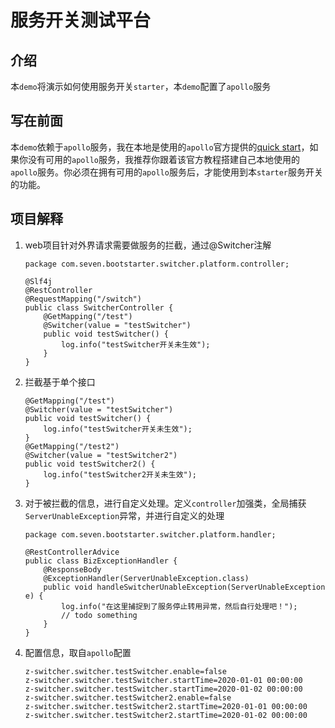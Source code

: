 # 服务开关测试平台

## 介绍

本`demo`将演示如何使用服务开关`starter`，本`demo`配置了`apollo`服务

## 写在前面

本`demo`依赖于`apollo`服务，我在本地是使用的`apollo`官方提供的[quick start](https://github.com/ctripcorp/apollo/wiki/Quick-Start)，如果你没有可用的`apollo`服务，我推荐你跟着该官方教程搭建自己本地使用的`apollo`服务。你必须在拥有可用的`apollo`服务后，才能使用到本`starter`服务开关的功能。

## 项目解释

1. web项目针对外界请求需要做服务的拦截，通过@Switcher注解

   ```
   package com.seven.bootstarter.switcher.platform.controller;
   
   @Slf4j
   @RestController
   @RequestMapping("/switch")
   public class SwitcherController {
       @GetMapping("/test")
       @Switcher(value = "testSwitcher")
       public void testSwitcher() {
           log.info("testSwitcher开关未生效");
       }
   }
   ```

2. 拦截基于单个接口

   ```
   @GetMapping("/test")
   @Switcher(value = "testSwitcher")
   public void testSwitcher() {
       log.info("testSwitcher开关未生效");
   }
   @GetMapping("/test2")
   @Switcher(value = "testSwitcher2")
   public void testSwitcher2() {
       log.info("testSwitcher2开关未生效");
   }
   ```

3. 对于被拦截的信息，进行自定义处理。定义`controller`加强类，全局捕获`ServerUnableException`异常，并进行自定义的处理

   ```
   package com.seven.bootstarter.switcher.platform.handler;
   
   @RestControllerAdvice
   public class BizExceptionHandler {
       @ResponseBody
       @ExceptionHandler(ServerUnableException.class)
       public void handleSwitcherUnableException(ServerUnableException e) {
           log.info("在这里捕捉到了服务停止转用异常，然后自行处理吧！");
           // todo something
       }
   }
   ```

4. 配置信息，取自`apollo`配置

   ```
   z-switcher.switcher.testSwitcher.enable=false
   z-switcher.switcher.testSwitcher.startTime=2020-01-01 00:00:00
   z-switcher.switcher.testSwitcher.startTime=2020-01-02 00:00:00
   z-switcher.switcher.testSwitcher2.enable=false
   z-switcher.switcher.testSwitcher2.startTime=2020-01-01 00:00:00
   z-switcher.switcher.testSwitcher2.startTime=2020-01-02 00:00:00
   ```

   